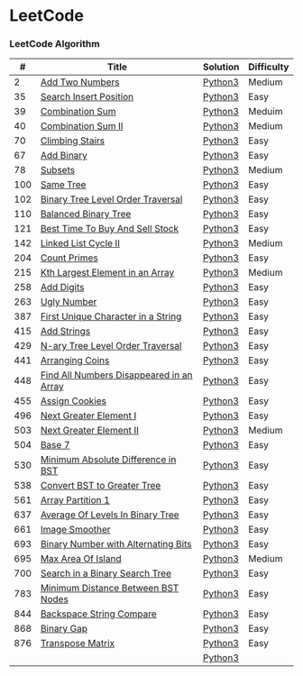 LeetCode
========

### LeetCode Algorithm

| # | Title | Solution | Difficulty |
|---| ----- | -------- | ---------- |
|2	|[Add Two Numbers](https://leetcode.com/problems/add-two-numbers/)													|[Python3](./algorithms/python/2_add_two_numbers.py)											|Medium|
|35 |[Search Insert Position](https://leetcode.com/problems/search-insert-position/)									|[Python3](./algorithms/python/35_search_insert_position.py)									|Easy|
|39	|[Combination Sum](https://leetcode.com/problems/combination-sum/)													|[Python3](./algorithms/python/39_combination_sum.py)											|Meduim|
|40 |[Combination Sum II](https://leetcode.com/problems/combination-sum-ii/)											|[Python3](./algorithms/python/40_combination_sum_2.py)											|Medium|
|70 |[Climbing Stairs](https://leetcode.com/problems/climbing-stairs/)													|[Python3](./algorithms/python/70_climbing_stairs.py)											|Easy|
|67	|[Add Binary](https://leetcode.com/problems/add-binary/)															|[Python3](./algorithms/python/67_add_binary.py)												|Easy|
|78	|[Subsets](https://leetcode.com/problems/subsets/)																	|[Python3](./algorithms/python/78_subsets.py)													|Medium|
|100|[Same Tree](https://leetcode.com/problems/same-tree/)																|[Python3](./algorithms/python/100_same_tree.py)												|Easy|
|102|[Binary Tree Level Order Traversal](https://leetcode.com/problems/binary-tree-level-order-traversal/)				|[Python3](./algorithms/python/102_binary_tree_level_order_traversal.py)						|Easy|
|110|[Balanced Binary Tree](https://leetcode.com/problems/balanced-binary-tree)											|[Python3](./algorithms/python/110_balanced_binary_tree.py)										|Easy|
|121|[Best Time To Buy And Sell Stock](https://leetcode.com/problems/best-time-to-buy-and-sell-stock/)					|[Python3](./algorithms/python/121_best_time_to_buy_and_sell_stock.py)							|Easy|
|142|[Linked List Cycle II](https://leetcode.com/problems/linked-list-cycle-ii/)										|[Python3](./algorithms/python/142_linked_list_cycle_2.py)										|Medium|
|204|[Count Primes](https://leetcode.com/problems/count-primes/)														|[Python3](./algorithms/python/204_count_primes.py)												|Easy|
|215|[Kth Largest Element in an Array](https://leetcode.com/problems/kth-largest-element-in-an-array/)					|[Python3](./algorithms/python/215_kth_largest_element_is_an_array.py)							|Medium|
|258|[Add Digits](https://leetcode.com/problems/add-digits/)															|[Python3](./algorithms/python/258_add_digits.py)												|Easy|
|263|[Ugly Number](https://leetcode.com/problems/ugly-number/)															|[Python3](./algorithms/python/263_ugly_number.py)												|Easy|
|387|[First Unique Character in a String](https://leetcode.com/problems/first-unique-character-in-a-string/)			|[Python3](./algorithms/python/387_first_unique_character_in_a_string.py)						|Easy|
|415|[Add Strings](https://leetcode.com/problems/add-strings/)															|[Python3](./algorithms/python/415_add_strings.py)												|Easy|
|429|[N-ary Tree Level Order Traversal](https://leetcode.com/problems/n-ary-tree-level-order-traversal/)				|[Python3](./algorithms/python/429_n-ary_tree_level_order_traversal.py)							|Easy|
|441|[Arranging Coins](https://leetcode.com/problems/arranging-coins/)													|[Python3](./algorithms/python/441_arranging_coins.py)											|Easy|
|448|[Find All Numbers Disappeared in an Array](https://leetcode.com/problems/find-all-numbers-disappeared-in-an-array/)|[Python3](./algorithms/python/448_find_all_numbers_disappeared_in_an_array.p)					|Easy|
|455|[Assign Cookies]( https://leetcode.com/problems/assign-cookies/)													|[Python3](./algorithms/python/455_assign_cookies.py)											|Easy|
|496|[Next Greater Element I](https://leetcode.com/problems/next-greater-element-i/)									|[Python3](./algorithms/python/496_next_greater_element_1.py)									|Easy|
|503|[Next Greater Element II](https://leetcode.com/problems/next-greater-element-ii/)									|[Python3](./algorithms/python/503_next_greater_element_2.py)									|Medium|
|504|[Base 7]( https://leetcode.com/problems/base-7/)																	|[Python3](./algorithms/python/504_base_7.py)													|Easy|
|530|[Minimum Absolute Difference in BST](https://leetcode.com/problems/minimum-absolute-difference-in-bst/)			|[Python3](./algorithms/python/530_minimum_absolute_differenct_in_BST.py)						|Easy|
|538|[Convert BST to Greater Tree](https://leetcode.com/problems/convert-bst-to-greater-tree)							|[Python3](./algorithms/python/538_convert_bst_to_greater_tree.py)								|Easy|
|561|[Array Partition 1](https://leetcode.com/problems/array-partition-i/)												|[Python3](./algorithms/python/561_array_partition_1.py)										|Easy|
|637|[Average Of Levels In Binary Tree](https://leetcode.com/problems/average-of-levels-in-binary-tree/)				|[Python3](./algorithms/python/637_average_of_levels_in_binary_tree.py)							|Easy|
|661|[Image Smoother](https://leetcode.com/problems/image-smoother)														|[Python3](./algorithms/python/661_image_smoother.py)											|Easy|
|693|[Binary Number with Alternating Bits](https://leetcode.com/problems/binary-number-with-alternating-bits)			|[Python3](./algorithms/python/693_binary_number_with_alternating_bits.py)						|Easy|
|695|[Max Area Of Island](https://leetcode.com/problems/max-area-of-island/)											|[Python3](./algorithms/python/695_max_area_of_island.py)										|Medium|
|700|[Search in a Binary Search Tree](https://leetcode.com/problems/search-in-a-binary-search-tree/)					|[Python3](./algorithms/python/700_search_in_a_binary_search_tree.py)							|Easy|
|783|[Minimum Distance Between BST Nodes](https://leetcode.com/problems/minimum-distance-between-bst-nodes/)			|[Python3](./algorithms/python/783_minimum_distance_between_bst_nodes.py)						|Easy|
|844|[Backspace String Compare](https://leetcode.com/problems/backspace-string-compare/)								|[Python3](./algorithms/python/844_backspace_string_compare.py)									|Easy|
|868|[Binary Gap](https://leetcode.com/problems/binary-gap)																|[Python3](./algorithms/python/868_binary_gap.py)												|Easy|
|876|[Transpose Matrix](https://leetcode.com/problems/transpose-matrix/)												|[Python3](./algorithms/python/876_transpose_matrix.py)											|Easy|
||[]()|[Python3](./algorithms/python/)||
